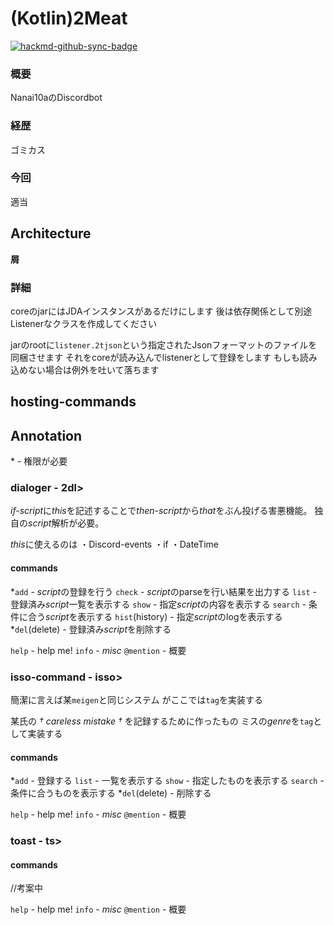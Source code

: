 # (Kotlin)2Meat

[![hackmd-github-sync-badge](https://hackmd.io/xttac6OzR9ix78AAAdsYYw/badge)](https://hackmd.io/xttac6OzR9ix78AAAdsYYw)


### 概要

Nanai10aのDiscordbot

### 経歴

ゴミカス

### 今回

適当

## Architecture

**屑**

### 詳細

coreのjarにはJDAインスタンスがあるだけにします
後は依存関係として別途Listenerなクラスを作成してください

jarのrootに`listener.2tjson`という指定されたJsonフォーマットのファイルを同梱させます
それをcoreが読み込んでlistenerとして登録をします
もしも読み込めない場合は例外を吐いて落ちます

## hosting-commands

## Annotation

\* - 権限が必要

### dialoger - 2dl>

*if-script*に*this*を記述することで*then-script*から*that*をぶん投げる害悪機能。
独自の*script*解析が必要。

*this*に使えるのは
・Discord-events
・if
・DateTime

#### commands

\*`add` - *script*の登録を行う
`check` - *script*のparseを行い結果を出力する
`list` - 登録済み*script*一覧を表示する
`show` - 指定*script*の内容を表示する
`search` - 条件に合う*script*を表示する
`hist`(history) - 指定*script*のlogを表示する
\*`del`(delete) - 登録済み*script*を削除する

`help` - help me!
`info` - *misc*
`@mention` - 概要

### isso-command - isso>

簡潔に言えば某`meigen`と同じシステム
がここでは`tag`を実装する

某氏の *† careless mistake †* を記録するために作ったもの
ミスの*genre*を`tag`として実装する

#### commands



\*`add` - 登録する
`list` - 一覧を表示する
`show` - 指定したものを表示する
`search` - 条件に合うものを表示する
\*`del`(delete) - 削除する

`help` - help me!
`info` - *misc*
`@mention` - 概要

### toast - ts>

#### commands

//考案中

`help` - help me!
`info` - *misc*
`@mention` - 概要

